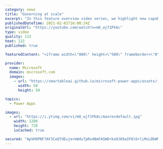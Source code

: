 ```yaml
---
category: news
title: "Governing at scale"
excerpt: "In this feature overview video series, we highlight new capabilities included in the latest update to Microsoft Power Apps.  Microsoft's Power Platform is a rich ecosystem of more than three hundred Microsoft and non-Microsoft connectors that can be leveraged by apps and flows. We are proud to introduce"
publishedDateTime: 2021-02-01T16:00:24Z
originalUrl: "https://youtube.com/watch?v=m8_wjf1PkAc"
type: video
quality: 122
heat: 122
published: true

featuredContent: "<iframe width=\"800\" height=\"500\" frameborder=\"0\" src=\"https://www.youtube.com/embed/m8_wjf1PkAc\" allow=\"accelerometer; autoplay; encrypted-media; gyroscope; picture-in-picture\" allowfullscreen></iframe>"

provider:
  name: Microsoft
  domain: microsoft.com
  images:
    - url: "https://smartableai.github.io/microsoft-power-apps/assets/images/organizations/microsoft.com-50x50.jpg"
      width: 50
      height: 50

topics:
  - Power Apps

images:
  - url: "https://i.ytimg.com/vi/m8_wjf1PkAc/maxresdefault.jpg"
    width: 1280
    height: 720
    isCached: true

secured: "ApVH9PNF7AF3CeQTdEujermWdu7pRo4BmFASWD+ko0JK9aIPAl6+liMvLObWM/imIo+24PZbdCOL9cdUMALES3mQyDP3SEdC3HxU0wx6USaqEDABCQP+GBgHa4Fz8x130CJzuR5jddX3vF1ecnd61gftrM348d9N+zGWf8VTmJdn1nlJQ4tczxskvezxarpV7qabOvNY7076feL4w+dobCyYV1SUuwageNiG+ds2Q+Y6k1kTOYAsVeBdHbl4HeR6lnZ0Nb/yukJssrZxhqp/8+fd3fIF4LsZZ217Isx2bhN2gzGc70JK6vs+fGFSxY9nFsZQUGTTFc4f1JOpN/TC5F5YQZrclbQGsm66q/QtacTfJhXOECG3yYh7RyPYf2V4s4Q8Xr5EYZou9HXBSqU9VehPI1OTmUC208WwVoQZogI=;kg7hqz7A9WCkbRviH9FtJg=="
---
```



